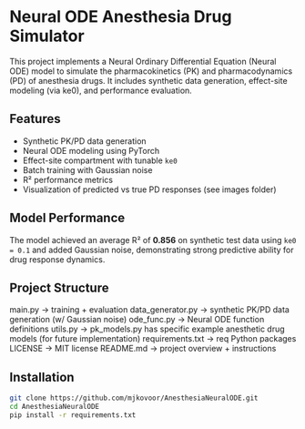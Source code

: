 # Neural ODE Anesthesia Drug Simulator

This project implements a Neural Ordinary Differential Equation (Neural ODE) model to simulate the pharmacokinetics (PK) and pharmacodynamics (PD) of anesthesia drugs. It includes synthetic data generation, effect-site modeling (via ke0), and performance evaluation.

## Features

- Synthetic PK/PD data generation
- Neural ODE modeling using PyTorch
- Effect-site compartment with tunable `ke0`
- Batch training with Gaussian noise
- R² performance metrics
- Visualization of predicted vs true PD responses (see images folder)

## Model Performance

The model achieved an average R² of **0.856** on synthetic test data using `ke0 = 0.1` and added Gaussian noise, demonstrating strong predictive ability for drug response dynamics.

## Project Structure

main.py -> training + evaluation
data_generator.py -> synthetic PK/PD data generation (w/ Gaussian noise)
ode_func.py -> Neural ODE function definitions
utils.py -> pk_models.py has specific example anesthetic drug models (for future implementation)
requirements.txt -> req Python packages
LICENSE -> MIT license
README.md -> project overview + instructions

## Installation

```bash
git clone https://github.com/mjkovoor/AnesthesiaNeuralODE.git
cd AnesthesiaNeuralODE
pip install -r requirements.txt